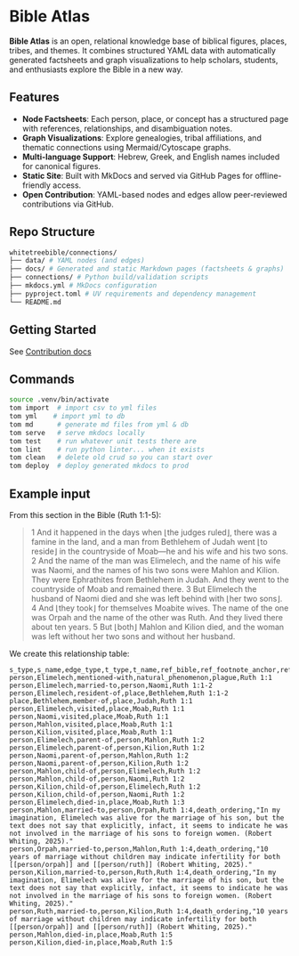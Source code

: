 # Bible Atlas

**Bible Atlas** is an open, relational knowledge base of biblical figures, places, tribes, and themes. It combines structured YAML data with automatically generated factsheets and graph visualizations to help scholars, students, and enthusiasts explore the Bible in a new way.

## Features

- **Node Factsheets**: Each person, place, or concept has a structured page with references, relationships, and disambiguation notes.
- **Graph Visualizations**: Explore genealogies, tribal affiliations, and thematic connections using Mermaid/Cytoscape graphs.
- **Multi-language Support**: Hebrew, Greek, and English names included for canonical figures.
- **Static Site**: Built with MkDocs and served via GitHub Pages for offline-friendly access.
- **Open Contribution**: YAML-based nodes and edges allow peer-reviewed contributions via GitHub.

## Repo Structure
```sh
whitetreebible/connections/
├── data/ # YAML nodes (and edges)
├── docs/ # Generated and static Markdown pages (factsheets & graphs)
├── connections/ # Python build/validation scripts
├── mkdocs.yml # MkDocs configuration
├── pyproject.toml # UV requirements and dependency management
└── README.md
```

## Getting Started
See [Contribution docs](docs/devs/contributing.md)

## Commands

```sh
source .venv/bin/activate
tom import  # import csv to yml files
tom yml    # import yml to db
tom md      # generate md files from yml & db
tom serve   # serve mkdocs locally
tom test    # run whatever unit tests there are
tom lint    # run python linter... when it exists
tom clean   # delete old crud so you can start over
tom deploy  # deploy generated mkdocs to prod
```

## Example input
From this section in the Bible (Ruth 1:1-5):

> 1 And it happened in the days when ⌊the judges ruled⌋, there was a famine in the land, and a man from Bethlehem of Judah went ⌊to reside⌋ in the countryside of Moab—he and his wife and his two sons. 2 And the name of the man was Elimelech, and the name of his wife was Naomi, and the names of his two sons were Mahlon and Kilion. They were Ephrathites from Bethlehem in Judah. And they went to the countryside of Moab and remained there. 
> 3 But Elimelech the husband of Naomi died and she was left behind with ⌊her two sons⌋. 4 And ⌊they took⌋ for themselves Moabite wives. The name of the one was Orpah and the name of the other was Ruth. And they lived there about ten years. 5 But ⌊both⌋ Mahlon and Kilion died, and the woman was left without her two sons and without her husband. 

We create this relationship table:
```csv
s_type,s_name,edge_type,t_type,t_name,ref_bible,ref_footnote_anchor,ref_footnote_text
person,Elimelech,mentioned-with,natural_phenomenon,plague,Ruth 1:1
person,Elimelech,married-to,person,Naomi,Ruth 1:1-2
person,Elimelech,resident-of,place,Bethlehem,Ruth 1:1-2
place,Bethlehem,member-of,place,Judah,Ruth 1:1
person,Elimelech,visited,place,Moab,Ruth 1:1
person,Naomi,visited,place,Moab,Ruth 1:1
person,Mahlon,visited,place,Moab,Ruth 1:1
person,Kilion,visited,place,Moab,Ruth 1:1
person,Elimelech,parent-of,person,Mahlon,Ruth 1:2
person,Elimelech,parent-of,person,Kilion,Ruth 1:2
person,Naomi,parent-of,person,Mahlon,Ruth 1:2
person,Naomi,parent-of,person,Kilion,Ruth 1:2
person,Mahlon,child-of,person,Elimelech,Ruth 1:2
person,Mahlon,child-of,person,Naomi,Ruth 1:2
person,Kilion,child-of,person,Elimelech,Ruth 1:2
person,Kilion,child-of,person,Naomi,Ruth 1:2
person,Elimelech,died-in,place,Moab,Ruth 1:3
person,Mahlon,married-to,person,Orpah,Ruth 1:4,death_ordering,"In my imagination, Elimelech was alive for the marriage of his son, but the text does not say that explicitly, infact, it seems to indicate he was not involved in the marriage of his sons to foreign women. (Robert Whiting, 2025)."
person,Orpah,married-to,person,Mahlon,Ruth 1:4,death_ordering,"10 years of marriage without children may indicate infertility for both [[person/orpah]] and [[person/ruth]] (Robert Whiting, 2025)."
person,Kilion,married-to,person,Ruth,Ruth 1:4,death_ordering,"In my imagination, Elimelech was alive for the marriage of his son, but the text does not say that explicitly, infact, it seems to indicate he was not involved in the marriage of his sons to foreign women. (Robert Whiting, 2025)."
person,Ruth,married-to,person,Kilion,Ruth 1:4,death_ordering,"10 years of marriage without children may indicate infertility for both [[person/orpah]] and [[person/ruth]] (Robert Whiting, 2025)."
person,Mahlon,died-in,place,Moab,Ruth 1:5
person,Kilion,died-in,place,Moab,Ruth 1:5
```